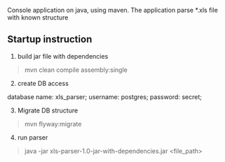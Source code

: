 Console application on java, using maven.
The application parse *.xls file with known structure

Startup instruction
-------------------

1. build jar file with dependencies

>mvn clean compile assembly:single

2. create DB access

database name: 	xls_parser;
username: 		postgres;
password:		secret;

3. Migrate DB structure

>mvn flyway:migrate

4. run parser

>java -jar xls-parser-1.0-jar-with-dependencies.jar <file_path>